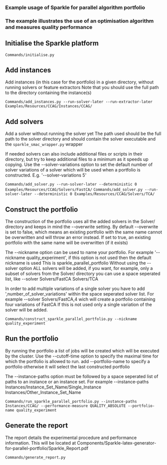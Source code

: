 ### Example usage of Sparkle for parallel algorithm portfolio
### The example illustrates the use of an optimisation algorithm and measures quality performance

## Initialise the Sparkle platform

`Commands/initialise.py`

## Add instances 
Add instances (in this case for the portfolio) in a given directory, without running solvers or feature extractors
Note that you should use the full path to the directory containing the instance(s)

`Commands/add_instances.py --run-solver-later --run-extractor-later Examples/Resources/CCAG/Instances/CCAG/`

## Add solvers
Add a solver without running the solver yet
The path used should be the full path to the solver directory and should contain the solver executable and the `sparkle_smac_wrapper.py` wrapper

If needed solvers can also include additional files or scripts in their directory, but try to keep additional files to a minimum as it speeds up copying.
Use the --solver-variations option to set the default number of solver variations of a solver which will be used when a portfolio is constructed. E.g. '--solver-variations 5'

`Commands/add_solver.py --run-solver-later --deterministic 0 Examples/Resources/CCAG/Solvers/FastCA/`
`Commands/add_solver.py --run-solver-later --deterministic 0 Examples/Resources/CCAG/Solvers/TCA/`

## Construct the portfolio
The construction of the portfolio uses all the added solvers in the Solver/ directory and keeps in mind the --overwrite setting.
By default --overwrite is set to false, which means an existing portfolio with the same name cannot be overwritten and will throw an error instead. If set to true, an existing portfolio with the same name will be overwritten (if it exists)

The --nickname option can be used to name your portfolio. 
For example '--nickname quality_experiment', if this option is not used then the default nickname is used
This is sparkle_parallel_portfolio
Without using the --solver option ALL solvers will be added, if you want, for example, only a subset of solvers from the Solver/ directory 
you can use a space seperated list, like --solver Solvers/FastCA Solvers/TCA

In order to add multiple variations of a single solver you have to add ',number_of_solver_variations' within the space seperated solver list.
For example --solver Solvers/FastCA,4 wich will create a portfolio containing four variations of FastCA
If this is not used only a single variation of the solver will be added.

`Commands/construct_sparkle_parallel_portfolio.py --nickname quality_experiment`

## Run the portfolio 
By running the portfolio a list of jobs will be created which will be executed by the cluster.
Use the --cutoff-time option to specify the maximal time for which the portfolio is allowed to run.
add --portfolio-name to specify a portfolio otherwise it will select the last constructed portfolio

The --instance-paths option must be followed by a space seperated list of paths to an instance or an instance set.
For example --instance-paths Instances/Instance_Set_Name/Single_Instance Instances/Other_Instance_Set_Name

`Commands/run_sparkle_parallel_portfolio.py --instance-paths Instances/CCAG/ --performance-measure QUALITY_ABSOLUTE --portfolio-name quality_experiment`

## Generate the report
The report details the experimental procedure and performance information. 
This will be located at Components/Sparkle-latex-generator-for-parallel-portfolio/Sparkle_Report.pdf

`Commands/generate_report.py`
